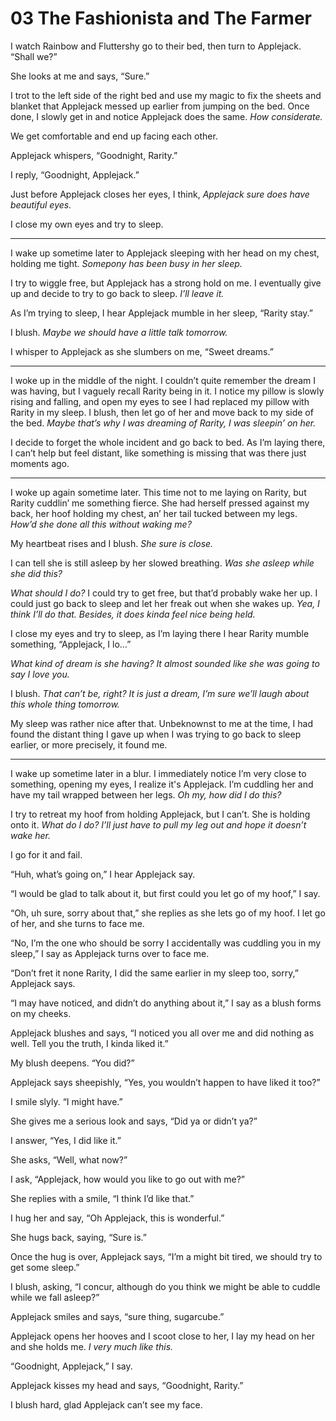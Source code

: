 # 03 The Fashionista and The Farmer

I watch Rainbow and Fluttershy go to their bed, then turn to Applejack. “Shall we?”

She looks at me and says, “Sure.”

I trot to the left side of the right bed and use my magic to fix the sheets and blanket that Applejack messed up earlier from jumping on the bed. Once done, I slowly get in and notice Applejack does the same. *How considerate.*

We get comfortable and end up facing each other.

Applejack whispers, “Goodnight, Rarity.”

I reply, “Goodnight, Applejack.”

Just before Applejack closes her eyes, I think, *Applejack sure does have beautiful eyes.*

I close my own eyes and try to sleep.

***

I wake up sometime later to Applejack sleeping with her head on my chest, holding me tight. *Somepony has been busy in her sleep.*

I try to wiggle free, but Applejack has a strong hold on me. I eventually give up and decide to try to go back to sleep. *I’ll leave it.*

As I’m trying to sleep, I hear Applejack mumble in her sleep, “Rarity stay.”

I blush. *Maybe we should have a little talk tomorrow.*

I whisper to Applejack as she slumbers on me, “Sweet dreams.”

***

I woke up in the middle of the night. I couldn’t quite remember the dream I was having, but I vaguely recall Rarity being in it. I notice my pillow is slowly rising and falling, and open my eyes to see I had replaced my pillow with Rarity in my sleep. I blush, then let go of her and move back to my side of the bed. *Maybe that’s why I was dreaming of Rarity, I was sleepin’ on her.*

I decide to forget the whole incident and go back to bed. As I’m laying there, I can’t help but feel distant, like something is missing that was there just moments ago.

***

I woke up again sometime later. This time not to me laying on Rarity, but Rarity cuddlin’ me something fierce. She had herself pressed against my back, her hoof holding my chest, an’ her tail tucked between my legs. *How’d she done all this without waking me?*

My heartbeat rises and I blush. *She sure is close.*

I can tell she is still asleep by her slowed breathing. *Was she asleep while she did this?*

*What should I do?* I could try to get free, but that’d probably wake her up. I could just go back to sleep and let her freak out when she wakes up. *Yea, I think I’ll do that. Besides, it does kinda feel nice being held.*

I close my eyes and try to sleep, as I’m laying there I hear Rarity mumble something, “Applejack, I lo…”

*What kind of dream is she having? It almost sounded like she was going to say I love you.*

I blush. *That can’t be, right? It is just a dream, I’m sure we’ll laugh about this whole thing tomorrow.*

My sleep was rather nice after that. Unbeknownst to me at the time, I had found the distant thing I gave up when I was trying to go back to sleep earlier, or more precisely, it found me.

***

I wake up sometime later in a blur. I immediately notice I’m very close to something, opening my eyes, I realize it's Applejack. I’m cuddling her and have my tail wrapped between her legs. *Oh my, how did I do this?*

I try to retreat my hoof from holding Applejack, but I can’t. She is holding onto it. *What do I do? I’ll just have to pull my leg out and hope it doesn’t wake her.*

I go for it and fail.

“Huh, what’s going on,” I hear Applejack say.

“I would be glad to talk about it, but first could you let go of my hoof,” I say.

“Oh, uh sure, sorry about that,” she replies as she lets go of my hoof. I let go of her, and she turns to face me.

“No, I’m the one who should be sorry I accidentally was cuddling you in my sleep,” I say as Applejack turns over to face me.

“Don’t fret it none Rarity, I did the same earlier in my sleep too, sorry,” Applejack says.

“I may have noticed, and didn’t do anything about it,” I say as a blush forms on my cheeks.

Applejack blushes and says, “I noticed you all over me and did nothing as well. Tell you the truth, I kinda liked it.”

My blush deepens. “You did?”

Applejack says sheepishly, “Yes, you wouldn’t happen to have liked it too?”

I smile slyly. “I might have.”

She gives me a serious look and says, “Did ya or didn’t ya?”

I answer, “Yes, I did like it.”

She asks, “Well, what now?”

I ask, “Applejack, how would you like to go out with me?”

She replies with a smile, “I think I’d like that.”

I hug her and say, “Oh Applejack, this is wonderful.”

She hugs back, saying, “Sure is.”

Once the hug is over, Applejack says, “I’m a might bit tired, we should try to get some sleep.”

I blush, asking, “I concur, although do you think we might be able to cuddle while we fall asleep?”

Applejack smiles and says, “sure thing, sugarcube.”

Applejack opens her hooves and I scoot close to her, I lay my head on her and she holds me. *I very much like this.*

“Goodnight, Applejack,” I say.

Applejack kisses my head and says, “Goodnight, Rarity.”

I blush hard, glad Applejack can’t see my face.
